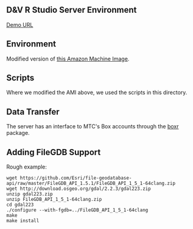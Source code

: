 ## D&V R Studio Server Environment

[Demo URL](http://ec2-34-214-74-186.us-west-2.compute.amazonaws.com/)

## Environment

Modified version of [this Amazon Machine Image](http://www.louisaslett.com/RStudio_AMI/).

## Scripts 

Where we modified the AMI above, we used the scripts in this directory. 

## Data Transfer

The server has an interface to MTC's Box accounts through the [boxr](https://github.com/brendan-r/boxr) package. 

## Adding FileGDB Support

Rough example:

```
wget https://github.com/Esri/file-geodatabase-api/raw/master/FileGDB_API_1.5.1/FileGDB_API_1_5_1-64clang.zip
wget http://download.osgeo.org/gdal/2.2.3/gdal223.zip
unzip gdal223.zip
unzip FileGDB_API_1_5_1-64clang.zip
cd gdal223
./configure --with-fgdb=../FileGDB_API_1_5_1-64clang
make
make install
```
